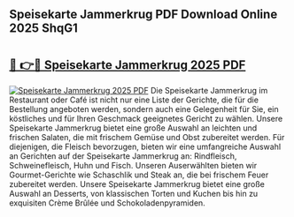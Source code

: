 ## Speisekarte Jammerkrug PDF Download Online 2025 ShqG1

# <h2><a href="http://gc79yg8.nevu.top/?p=Speisekarte+Jammerkrug">🔗 👉🔴 Speisekarte Jammerkrug 2025 PDF</a></h2>

[![Speisekarte Jammerkrug 2025 PDF](https://i.imgur.com/dBaPXMq.png)](http://gc79yg8.nevu.top/?p=Speisekarte+Jammerkrug)
Die Speisekarte Jammerkrug im Restaurant oder Café ist nicht nur eine Liste der Gerichte, die für die Bestellung angeboten werden, sondern auch eine Gelegenheit für Sie, ein köstliches und für Ihren Geschmack geeignetes Gericht zu wählen. Unsere Speisekarte Jammerkrug bietet eine große Auswahl an leichten und frischen Salaten, die mit frischem Gemüse und Obst zubereitet werden. Für diejenigen, die Fleisch bevorzugen, bieten wir eine umfangreiche Auswahl an Gerichten auf der Speisekarte Jammerkrug an: Rindfleisch, Schweinefleisch, Huhn und Fisch. Unseren Auserwählten bieten wir Gourmet-Gerichte wie Schaschlik und Steak an, die bei frischem Feuer zubereitet werden. Unsere Speisekarte Jammerkrug bietet eine große Auswahl an Desserts, von klassischen Torten und Kuchen bis hin zu exquisiten Crème Brûlée und Schokoladenpyramiden.
